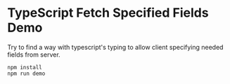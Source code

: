 TypeScript Fetch Specified Fields Demo
======================================

Try to find a way with typescript's typing to allow client specifying needed fields from server.

```
npm install
npm run demo
```
